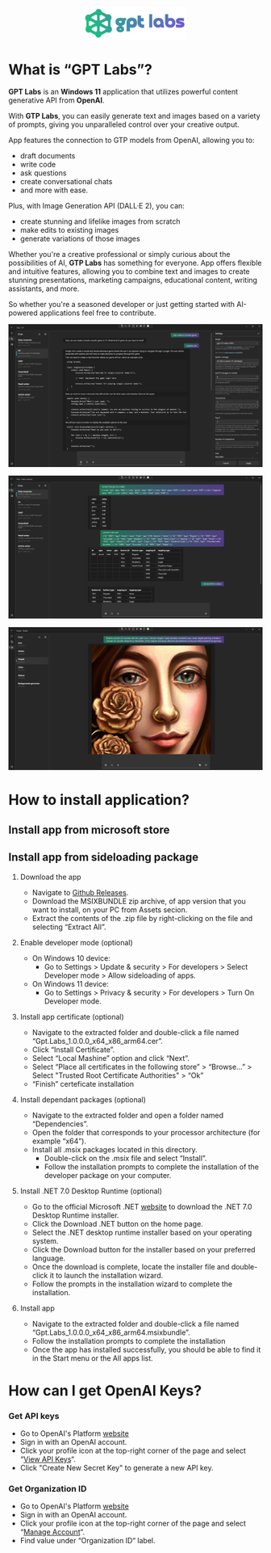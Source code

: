 <h1 align=center>
    <img align=center width="40%" src="https://github.com/mnikonov/gpt-labs/blob/main/src/Gpt.Labs/splash.png?raw=true" />
</h1>

# What is “GPT Labs”?

**GPT Labs** is an **Windows 11** application that utilizes powerful content generative API from **OpenAI**. 

With **GTP Labs**, you can easily generate text and images based on a variety of prompts, giving you unparalleled control over your creative output.

App features the connection to GTP models from OpenAI, allowing you to:

- draft documents 
- write code 
- ask questions 
- create conversational chats 
- and more with ease. 

Plus, with Image Generation API (DALL·E 2), you can:

- create stunning and lifelike images from scratch
- make edits to existing images
- generate variations of those images

Whether you're a creative professional or simply curious about the possibilities of AI, **GTP Labs** has something for everyone. App offers flexible and intuitive features, allowing you to combine text and images to create stunning presentations, marketing campaigns, educational content, writing assistants, and more.

So whether you're a seasoned developer or just getting started with AI-powered applications feel free to contribute. 

![GPT](https://github.com/mnikonov/gpt-labs/blob/main/content/screens/store_screenshots_2732-1536_1.png?raw=true)

![GPT](https://github.com/mnikonov/gpt-labs/blob/main/content/screens/store_screenshots_2732-1536_2.png?raw=true)

![GPT](https://github.com/mnikonov/gpt-labs/blob/main/content/screens/store_screenshots_2732-1536_5.png?raw=true)

# How to install application?

## Install app from microsoft store

## Install app from sideloading package

1. Download the app 

    - Navigate to [Github Releases](https://github.com/mnikonov/gpt-labs/releases).
    - Download the MSIXBUNDLE zip archive, of app version that you want to install, on your PC from Assets secion.
    - Extract the contents of the .zip file by right-clicking on the file and selecting “Extract All”.

2. Enable developer mode (optional)

    - On Windows 10 device:
        - Go to Settings > Update & security > For developers > Select Developer mode > Allow sideloading of apps.
    - On Windows 11 device:
        - Go to Settings > Privacy & security > For developers > Turn On Developer mode.

3. Install app certificate (optional)

    - Navigate to the extracted folder and double-click a file named “Gpt.Labs_1.0.0.0_x64_x86_arm64.cer”.
    - Click “Install Certificate”.
    - Select “Local Mashine” option and click “Next”.
    - Select “Place all certificates in the following store” > “Browse...” > Select "Trusted Root Certificate Authorities" >  “Ok”
    - “Finish” certeficate installation

4. Install dependant packages (optional)

    - Navigate to the extracted folder and open a folder named “Dependencies”. 
    - Open the folder that corresponds to your processor architecture (for example  “x64”).
    - Install all .msix packages located in this directory.
        - Double-click on the .msix file and select “Install”.
        - Follow the installation prompts to complete the installation of the developer package on your computer.

5. Install .NET 7.0 Desktop Runtime (optional)
    
    - Go to the official Microsoft .NET [website](https://dotnet.microsoft.com/) to download the .NET 7.0 Desktop Runtime installer.
    - Click the Download .NET button on the home page.
    - Select the .NET desktop runtime installer based on your operating system. 
    - Click the Download button for the installer based on your preferred language.
    - Once the download is complete, locate the installer file and double-click it to launch the installation wizard.
    - Follow the prompts in the installation wizard to complete the installation.

6. Install app

    - Navigate to the extracted folder and double-click a file named “Gpt.Labs_1.0.0.0_x64_x86_arm64.msixbundle”.
    - Follow the installation prompts to complete the installation
    - Once the app has installed successfully, you should be able to find it in the Start menu or the All apps list.

# How can I get OpenAI Keys?

### Get API keys

- Go to OpenAI's Platform [website](https://platform.openai.com) 
- Sign in with an OpenAI account.
- Click your profile icon at the top-right corner of the page and select “[View API Keys](https://platform.openai.com/account/api-keys)“.
- Click "Create New Secret Key" to generate a new API key.

### Get Organization ID

- Go to OpenAI's Platform [website](https://platform.openai.com) 
- Sign in with an OpenAI account.
- Click your profile icon at the top-right corner of the page and select “[Manage Account](https://platform.openai.com/account/org-settings)“.
- Find value under “Organization ID“ label.